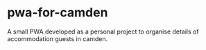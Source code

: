 # pwa-for-camden
A small PWA developed as a personal project to organise details of accommodation guests in camden.
